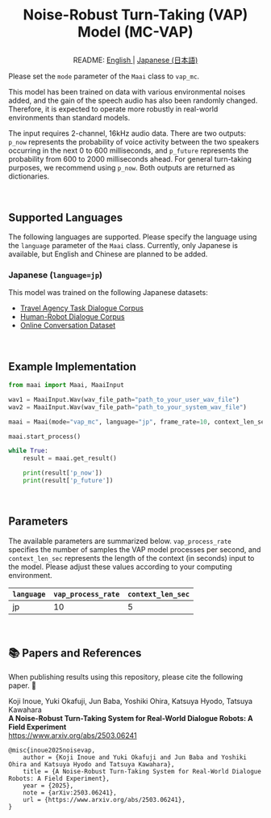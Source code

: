 <h1>
<p align="center">
Noise-Robust Turn-Taking (VAP) Model (MC-VAP)
</p>
</h1>
<p align="center">
README: <a href="vap_mc.md">English </a> | <a href="vap_mc_JP.md">Japanese (日本語) </a>
</p>

Please set the `mode` parameter of the `Maai` class to `vap_mc`.

This model has been trained on data with various environmental noises added, and the gain of the speech audio has also been randomly changed.
Therefore, it is expected to operate more robustly in real-world environments than standard models.

The input requires 2-channel, 16kHz audio data.
There are two outputs: `p_now` represents the probability of voice activity between the two speakers occurring in the next 0 to 600 milliseconds, and `p_future` represents the probability from 600 to 2000 milliseconds ahead.
For general turn-taking purposes, we recommend using `p_now`.
Both outputs are returned as dictionaries.

</br>

## Supported Languages

The following languages are supported.
Please specify the language using the `language` parameter of the `Maai` class.
Currently, only Japanese is available, but English and Chinese are planned to be added.

### Japanese (`language=jp`)

This model was trained on the following Japanese datasets:
- [Travel Agency Task Dialogue Corpus](https://aclanthology.org/2022.lrec-1.619/)
- [Human-Robot Dialogue Corpus](https://aclanthology.org/2025.naacl-long.367/)
- [Online Conversation Dataset](https://www.arxiv.org/abs/2506.21191)

</br>

## Example Implementation

```python
from maai import Maai, MaaiInput

wav1 = MaaiInput.Wav(wav_file_path="path_to_your_user_wav_file")
wav2 = MaaiInput.Wav(wav_file_path="path_to_your_system_wav_file")

maai = Maai(mode="vap_mc", language="jp", frame_rate=10, context_len_sec=5, audio_ch1=wav1, audio_ch2=wav2, device="cpu")

maai.start_process()

while True:
    result = maai.get_result()

    print(result['p_now'])
    print(result['p_future'])
```

</br>

## Parameters

The available parameters are summarized below.
`vap_process_rate` specifies the number of samples the VAP model processes per second, and `context_len_sec` represents the length of the context (in seconds) input to the model.
Please adjust these values according to your computing environment.

| `language` | `vap_process_rate` | `context_len_sec` |
| --- | --- | --- |
| jp | 10 | 5 |

<br>

## 📚 Papers and References

When publishing results using this repository, please cite the following paper. 🙏

Koji Inoue, Yuki Okafuji, Jun Baba, Yoshiki Ohira, Katsuya Hyodo, Tatsuya Kawahara<br>
__A Noise-Robust Turn-Taking System for Real-World Dialogue Robots: A Field Experiment__<br>
https://www.arxiv.org/abs/2503.06241<br>

```
@misc{inoue2025noisevap,
    author = {Koji Inoue and Yuki Okafuji and Jun Baba and Yoshiki Ohira and Katsuya Hyodo and Tatsuya Kawahara},
    title = {A Noise-Robust Turn-Taking System for Real-World Dialogue Robots: A Field Experiment},
    year = {2025},
    note = {arXiv:2503.06241},
    url = {https://www.arxiv.org/abs/2503.06241},
}
```

